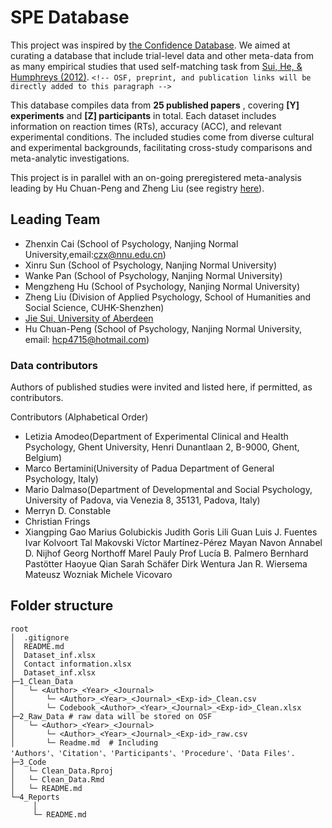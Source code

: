# SPE Database

This project was inspired by [the Confidence Database](https://doi.org/10.1038/s41562-019-0813-1). We aimed at curating a database that include trial-level data and other meta-data from as many empirical studies that used self-matching task from [Sui, He, &amp; Humphreys (2012)](http://www.ncbi.nlm.nih.gov/pubmed/22963229). `<!-- OSF, preprint, and publication links will be directly added to this paragraph -->`

This database compiles data from  **25 published papers** , covering **[Y] experiments** and **[Z] participants** in total. Each dataset includes information on reaction times (RTs), accuracy (ACC), and relevant experimental conditions. The included studies come from diverse cultural and experimental backgrounds, facilitating cross-study comparisons and meta-analytic investigations.

This project is in parallel with an on-going preregistered meta-analysis leading by Hu Chuan-Peng and Zheng Liu (see registry [here](https://osf.io/euqmf)).

## Leading Team

- Zhenxin Cai (School of Psychology, Nanjing Normal University,email:czx@nnu.edu.cn)
- Xinru Sun (School of Psychology, Nanjing Normal University)
- Wanke Pan (School of Psychology, Nanjing Normal University)
- Mengzheng Hu (School of Psychology, Nanjing Normal University)
- Zheng Liu (Division of Applied Psychology, School of Humanities and Social Science, CUHK-Shenzhen)
- [Jie Sui, University of Aberdeen](https://www.abdn.ac.uk/people/jie.sui)
- Hu Chuan-Peng (School of Psychology, Nanjing Normal University, email: hcp4715@hotmail.com)

### Data contributors

Authors of published studies were invited and listed here, if permitted, as contributors.

Contributors (Alphabetical Order)

- Letizia Amodeo(Department of Experimental Clinical and Health Psychology, Ghent University, Henri Dunantlaan 2, B-9000, Ghent, Belgium)
- Marco Bertamini(University of Padua Department of General Psychology, Italy)
- Mario Dalmaso(Department of Developmental and Social Psychology, University of Padova, via Venezia 8, 35131, Padova, Italy)
- Merryn D. Constable
- Christian Frings
- Xiangping Gao
  Marius Golubickis
  Judith Goris
  Lili Guan
  Luis J. Fuentes
  Ivar Kolvoort
  Tal Makovski
  Víctor Martínez-Pérez
  Mayan Navon
  Annabel D. Nijhof
  Georg Northoff
  Marel Pauly
  Prof Lucía B. Palmero
  Bernhard Pastötter
  Haoyue Qian
  Sarah Schäfer
  Dirk Wentura
  Jan R. Wiersema
  Mateusz Wozniak
  Michele Vicovaro

## Folder structure

```
root
│  .gitignore
│  README.md
│  Dataset_inf.xlsx 
│  Contact information.xlsx
│  Dataset_inf.xlsx 
├─1_Clean_Data 
│   └─ <Author>_<Year>_<Journal>
│       └─ <Author>_<Year>_<Journal>_<Exp-id>_Clean.csv
│       └─ Codebook_<Author>_<Year>_<Journal>_<Exp-id>_Clean.xlsx
├─2_Raw_Data # raw data will be stored on OSF
│   └─ <Author>_<Year>_<Journal>
│       └─ <Author>_<Year>_<Journal>_<Exp-id>_raw.csv
│       └─ Readme.md  # Including 'Authors'、'Citation'、'Participants'、'Procedure'、'Data Files'.
├─3_Code
│   └─ Clean_Data.Rproj
│   └─ Clean_Data.Rmd
│   └─ README.md
└─4_Reports
     │
     └─ README.md

```
